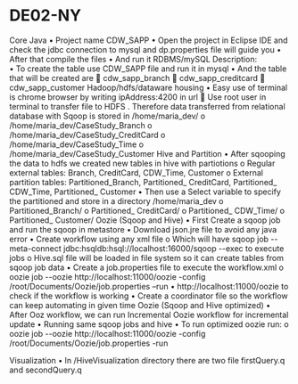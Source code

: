 # DE02-NY
Core Java
  •	Project name CDW_SAPP 
  •	Open the project in Eclipse IDE and check the jdbc connection to mysql and dp.properties file will guide you
  •	After that compile the files
  •	And run it 
RDBMS/mySQL Description:  
  •	To create the table use CDW_SAPP file and run it in mysql
  •	And the table that will be created are 
    	cdw_sapp_branch
    	cdw_sapp_creditcard
    	cdw_sapp_customer
Hadoop/hdfs/dataware housing 
  •	Easy use of terminal is chrome browser by writing ipAddress:4200 in url
      	Use root user in terminal to transfer file to HDFS . Therefore data transferred from relational database with Sqoop is stored            in /home/maria_dev/
            o	/home/maria_dev/CaseStudy_Branch
            o	/home/maria_dev/CaseStudy_CreditCard
            o	/home/maria_dev/CaseStudy_Time
            o	/home/maria_dev/CaseStudy_Customer
Hive and Partition
  •	After sqooping the data to hdfs we created new tables in hive with partiotions
      o	Regular external tables: Branch, CreditCard, CDW_Time, Customer
      o	External partition tables: Partitioned_Branch, Partitioned_ CreditCard, Partitioned_ CDW_Time, Partitioned_ Customer
  •	Then use a Select variable to specify the partitioned and store in a directory /home/maria_dev
      o	Partitioned_Branch/
      o	Partitioned_ CreditCard/
      o	Partitioned_ CDW_Time/
      o	Partitioned_ Customer/
Oozie (Sqoop and Hive)
  •	 First Create a sqoop job and run the sqoop in metastore 
  •	Download json.jre file to avoid any java error
  •	Create workflow using any xml file 
    o	Which will have sqoop job --meta-connect jdbc:hsqldb:hsql://localhost:16000/sqoop
     --exec to execute jobs 
    o	Hive.sql file will be loaded in file system so it can create tables from sqoop job data
  •	Create a job.properties file to execute the workflow.xml 
    o	oozie job --oozie http://localhost:11000/oozie -config /root/Documents/Oozie/job.properties –run
  •	http://localhost:11000/oozie to check if the workflow is working 
  •	 Create a coordinator file so the workflow can keep automating in given time
Oozie (Sqoop and Hive optimized)
  •	After  Ooz workflow, we can run Incremental Oozie workflow for incremental update
  •	 Running same sqoop jobs and  hive 
  •	To run optimized oozie run:
    o	 oozie job --oozie http://localhost:11000/oozie -config /root/Documents/Oozie/job.properties -run

Visualization
  •	In /HiveVisualization directory there are two file firstQuery.q and secondQuery.q



